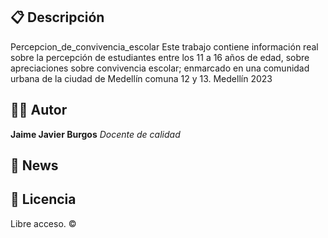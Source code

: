 ## 📋 Descripción
Percepcion_de_convivencia_escolar
Este trabajo contiene información real sobre la percepción de estudiantes entre los 11 a 16 años de edad, sobre apreciaciones sobre convivencia escolar; enmarcado en una comunidad urbana de la ciudad de Medellín comuna 12 y 13. Medellín 2023 

## ✍🏻 Autor
**Jaime Javier Burgos**
*Docente de calidad*
## 📰 News

## 📄 Licencia
Libre acceso. ©️
